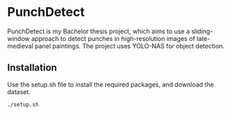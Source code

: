 # PunchDetect

PunchDetect is my Bachelor thesis project, which aims to use a sliding-window approach to detect punches in high-resolution images of late-medieval panel paintings. The project uses YOLO-NAS for object detection.

## Installation

Use the setup.sh file to install the required packages, and download the dataset.

```bash
./setup.sh
```